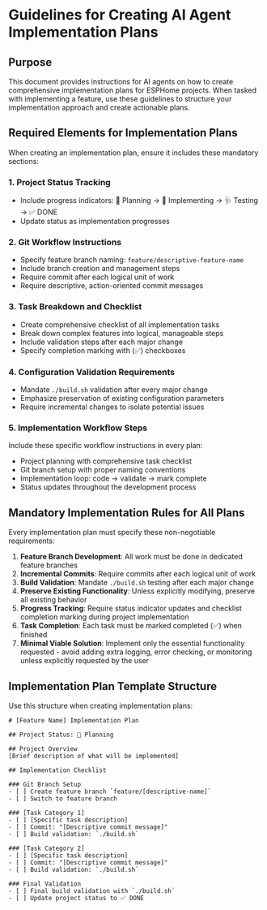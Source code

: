 # Guidelines for Creating AI Agent Implementation Plans

## Purpose

This document provides instructions for AI agents on how to create comprehensive implementation plans for ESPHome projects. When tasked with implementing a feature, use these guidelines to structure your implementation approach and create actionable plans.

## Required Elements for Implementation Plans

When creating an implementation plan, ensure it includes these mandatory sections:

### 1. Project Status Tracking
- Include progress indicators: 📐 Planning → 🔨 Implementing → 🩺 Testing → ✅ DONE
- Update status as implementation progresses

### 2. Git Workflow Instructions
- Specify feature branch naming: `feature/descriptive-feature-name`
- Include branch creation and management steps
- Require commit after each logical unit of work
- Require descriptive, action-oriented commit messages

### 3. Task Breakdown and Checklist
- Create comprehensive checklist of all implementation tasks
- Break down complex features into logical, manageable steps
- Include validation steps after each major change
- Specify completion marking with (✅) checkboxes

### 4. Configuration Validation Requirements
- Mandate `./build.sh` validation after every major change
- Emphasize preservation of existing configuration parameters
- Require incremental changes to isolate potential issues

### 5. Implementation Workflow Steps
Include these specific workflow instructions in every plan:
- Project planning with comprehensive task checklist
- Git branch setup with proper naming conventions
- Implementation loop: code → validate → mark complete
- Status updates throughout the development process

## Mandatory Implementation Rules for All Plans

Every implementation plan must specify these non-negotiable requirements:

1. **Feature Branch Development**: All work must be done in dedicated feature branches
2. **Incremental Commits**: Require commits after each logical unit of work
3. **Build Validation**: Mandate `./build.sh` testing after each major change
4. **Preserve Existing Functionality**: Unless explicitly modifying, preserve all existing behavior
5. **Progress Tracking**: Require status indicator updates and checklist completion marking during project implementation
6. **Task Completion**: Each task must be marked completed (✅) when finished
7. **Minimal Viable Solution**: Implement only the essential functionality requested - avoid adding extra logging, error checking, or monitoring unless explicitly requested by the user

## Implementation Plan Template Structure

Use this structure when creating implementation plans:

```
# [Feature Name] Implementation Plan

## Project Status: 📐 Planning

## Project Overview
[Brief description of what will be implemented]

## Implementation Checklist

### Git Branch Setup
- [ ] Create feature branch `feature/[descriptive-name]`
- [ ] Switch to feature branch

### [Task Category 1]
- [ ] [Specific task description]
- [ ] Commit: "[Descriptive commit message]"
- [ ] Build validation: `./build.sh`

### [Task Category 2]
- [ ] [Specific task description]  
- [ ] Commit: "[Descriptive commit message]"
- [ ] Build validation: `./build.sh`

### Final Validation
- [ ] Final build validation with `./build.sh`
- [ ] Update project status to ✅ DONE
```